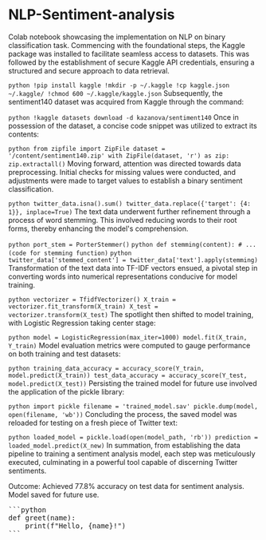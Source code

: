 # NLP-Sentiment-analysis
Colab notebook showcasing the implementation on NLP on binary classification task.
Commencing with the foundational steps, the Kaggle package was installed to facilitate seamless access to datasets. This was followed by the establishment of secure Kaggle API credentials, ensuring a structured and secure approach to data retrieval.

`python
!pip install kaggle
!mkdir -p ~/.kaggle
!cp kaggle.json ~/.kaggle/
!chmod 600 ~/.kaggle/kaggle.json`
Subsequently, the sentiment140 dataset was acquired from Kaggle through the command:

`python
!kaggle datasets download -d kazanova/sentiment140`
Once in possession of the dataset, a concise code snippet was utilized to extract its contents:

`python
from zipfile import ZipFile
dataset = '/content/sentiment140.zip'
with ZipFile(dataset, 'r') as zip:
    zip.extractall()`
Moving forward, attention was directed towards data preprocessing. Initial checks for missing values were conducted, and adjustments were made to target values to establish a binary sentiment classification.

`python
twitter_data.isna().sum()
twitter_data.replace({'target': {4: 1}}, inplace=True)`
The text data underwent further refinement through a process of word stemming. This involved reducing words to their root forms, thereby enhancing the model's comprehension.

`python
port_stem = PorterStemmer()`
`python
def stemming(content):
    # ... (code for stemming function)`
`python    
twitter_data['stemmed_content'] = twitter_data['text'].apply(stemming)`
Transformation of the text data into TF-IDF vectors ensued, a pivotal step in converting words into numerical representations conducive for model training.

`python
vectorizer = TfidfVectorizer()
X_train = vectorizer.fit_transform(X_train)
X_test = vectorizer.transform(X_test)`
The spotlight then shifted to model training, with Logistic Regression taking center stage:

`python
model = LogisticRegression(max_iter=1000)
model.fit(X_train, Y_train)`
Model evaluation metrics were computed to gauge performance on both training and test datasets:

`python
training_data_accuracy = accuracy_score(Y_train, model.predict(X_train))
test_data_accuracy = accuracy_score(Y_test, model.predict(X_test))`
Persisting the trained model for future use involved the application of the pickle library:

`python
import pickle
filename = 'trained_model.sav'
pickle.dump(model, open(filename, 'wb'))`
Concluding the process, the saved model was reloaded for testing on a fresh piece of Twitter text:

`python
loaded_model = pickle.load(open(model_path, 'rb'))
prediction = loaded_model.predict(X_new)`
In summation, from establishing the data pipeline to training a sentiment analysis model, each step was meticulously executed, culminating in a powerful tool capable of discerning Twitter sentiments.

Outcome: Achieved 77.8% accuracy on test data for sentiment analysis. Model saved for future use.


<pre>
```python
def greet(name):
    print(f"Hello, {name}!")
```
